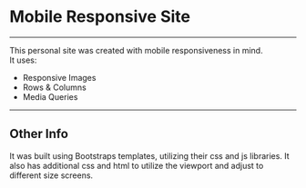 <h1>Mobile Responsive Site</h1>

<hr>
This personal site was created with mobile responsiveness in mind.
<br>
It uses:
  <ul>
  <li>Responsive Images</li>
  <li>Rows & Columns</li>
  <li>Media Queries</li>
  </ul>
  
  <hr>
  
  <h2>Other Info</h2>
  It was built using Bootstraps templates, utilizing their css and js libraries.
  It also has additional css and html to utilize the viewport and adjust to different size screens.
